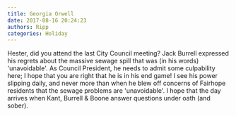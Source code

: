 ```yaml
---
title: Georgia Orwell
date: 2017-08-16 20:24:23
authors: Ripp
categories: Holiday
---
```


 Hester, did you attend the last City Council meeting?  Jack Burrell expressed his regrets about the massive sewage spill that was (in his words) 'unavoidable'.  As Council President, he needs to admit some culpability here; I hope that you are right that he is in his end game!  I see his power slipping daily, and never more than when he blew off concerns of Fairhope residents that the sewage problems are 'unavoidable'.  I hope that the day arrives when Kant, Burrell &amp; Boone answer questions under oath (and sober).